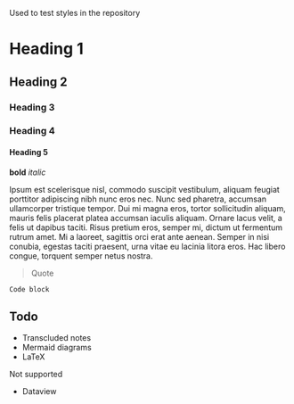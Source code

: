 Used to test  styles in the repository
# Heading 1
## Heading 2
### Heading 3
### Heading 4
#### Heading 5

**bold** *italic*

Ipsum est scelerisque nisl, commodo suscipit vestibulum, aliquam feugiat porttitor adipiscing nibh nunc eros nec. Nunc sed pharetra, accumsan ullamcorper tristique tempor. Dui mi magna eros, tortor sollicitudin aliquam, mauris felis placerat platea accumsan iaculis aliquam. Ornare lacus velit, a felis ut dapibus taciti. Risus pretium eros, semper mi, dictum ut fermentum rutrum amet. Mi a laoreet, sagittis orci erat ante aenean. Semper in nisi conubia, egestas taciti praesent, urna vitae eu lacinia litora eros. Hac libero congue, torquent semper netus nostra.


> Quote

```
Code block
```


## Todo

- Transcluded notes
- Mermaid diagrams
- LaTeX

Not supported

- Dataview


